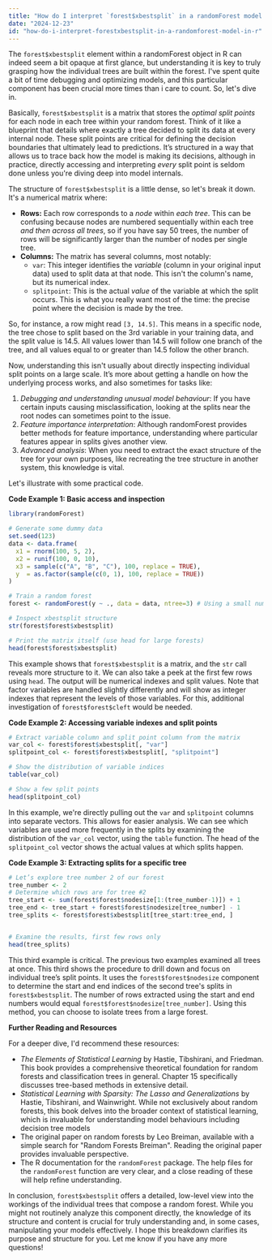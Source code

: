 ```yaml
---
title: "How do I interpret `forest$xbestsplit` in a randomForest model in R?"
date: "2024-12-23"
id: "how-do-i-interpret-forestxbestsplit-in-a-randomforest-model-in-r"
---
```


 The `forest$xbestsplit` element within a randomForest object in R can indeed seem a bit opaque at first glance, but understanding it is key to truly grasping how the individual trees are built within the forest. I've spent quite a bit of time debugging and optimizing models, and this particular component has been crucial more times than i care to count. So, let's dive in.

Basically, `forest$xbestsplit` is a matrix that stores the *optimal split points* for each node in each tree within your random forest. Think of it like a blueprint that details where exactly a tree decided to split its data at every internal node. These split points are critical for defining the decision boundaries that ultimately lead to predictions. It’s structured in a way that allows us to trace back how the model is making its decisions, although in practice, directly accessing and interpreting *every* split point is seldom done unless you're diving deep into model internals.

The structure of `forest$xbestsplit` is a little dense, so let's break it down. It's a numerical matrix where:

*   **Rows:** Each row corresponds to a *node* within *each tree*. This can be confusing because nodes are numbered sequentially within each tree *and then across all trees*, so if you have say 50 trees, the number of rows will be significantly larger than the number of nodes per single tree.
*   **Columns:** The matrix has several columns, most notably:
    *   `var`: This integer identifies the *variable* (column in your original input data) used to split data at that node. This isn't the column's name, but its numerical index.
    *   `splitpoint`: This is the actual *value* of the variable at which the split occurs. This is what you really want most of the time: the precise point where the decision is made by the tree.

So, for instance, a row might read `[3, 14.5]`. This means in a specific node, the tree chose to split based on the 3rd variable in your training data, and the split value is 14.5. All values lower than 14.5 will follow one branch of the tree, and all values equal to or greater than 14.5 follow the other branch.

Now, understanding this isn't usually about directly inspecting individual split points on a large scale. It’s more about getting a handle on how the underlying process works, and also sometimes for tasks like:

1.  *Debugging and understanding unusual model behaviour*: If you have certain inputs causing misclassification, looking at the splits near the root nodes can sometimes point to the issue.
2.  *Feature importance interpretation*: Although randomForest provides better methods for feature importance, understanding where particular features appear in splits gives another view.
3.  *Advanced analysis*: When you need to extract the exact structure of the tree for your own purposes, like recreating the tree structure in another system, this knowledge is vital.

Let's illustrate with some practical code.

**Code Example 1: Basic access and inspection**

```R
library(randomForest)

# Generate some dummy data
set.seed(123)
data <- data.frame(
  x1 = rnorm(100, 5, 2),
  x2 = runif(100, 0, 10),
  x3 = sample(c("A", "B", "C"), 100, replace = TRUE),
  y  = as.factor(sample(c(0, 1), 100, replace = TRUE))
)

# Train a random forest
forest <- randomForest(y ~ ., data = data, ntree=3) # Using a small number of trees for demonstration

# Inspect xbestsplit structure
str(forest$forest$xbestsplit)

# Print the matrix itself (use head for large forests)
head(forest$forest$xbestsplit)
```

This example shows that `forest$xbestsplit` is a matrix, and the `str` call reveals more structure to it. We can also take a peek at the first few rows using `head`. The output will be numerical indexes and split values.  Note that factor variables are handled slightly differently and will show as integer indexes that represent the levels of those variables. For this, additional investigation of `forest$forest$cleft` would be needed.

**Code Example 2: Accessing variable indexes and split points**

```R
# Extract variable column and split point column from the matrix
var_col <- forest$forest$xbestsplit[, "var"]
splitpoint_col <- forest$forest$xbestsplit[, "splitpoint"]

# Show the distribution of variable indices
table(var_col)

# Show a few split points
head(splitpoint_col)
```

In this example, we're directly pulling out the `var` and `splitpoint` columns into separate vectors. This allows for easier analysis. We can see which variables are used more frequently in the splits by examining the distribution of the `var_col` vector, using the `table` function.  The head of the `splitpoint_col` vector shows the actual values at which splits happen.

**Code Example 3: Extracting splits for a specific tree**

```R
# Let’s explore tree number 2 of our forest
tree_number <- 2
# Determine which rows are for tree #2
tree_start <- sum(forest$forest$nodesize[1:(tree_number-1)]) + 1
tree_end <- tree_start + forest$forest$nodesize[tree_number] - 1
tree_splits <- forest$forest$xbestsplit[tree_start:tree_end, ]


# Examine the results, first few rows only
head(tree_splits)
```

This third example is critical. The previous two examples examined all trees at once. This third shows the procedure to drill down and focus on individual tree’s split points. It uses the `forest$forest$nodesize` component to determine the start and end indices of the second tree's splits in `forest$xbestsplit`. The number of rows extracted using the start and end numbers would equal `forest$forest$nodesize[tree_number]`. Using this method, you can choose to isolate trees from a large forest.

**Further Reading and Resources**

For a deeper dive, I'd recommend these resources:

*   *The Elements of Statistical Learning* by Hastie, Tibshirani, and Friedman. This book provides a comprehensive theoretical foundation for random forests and classification trees in general. Chapter 15 specifically discusses tree-based methods in extensive detail.
*   *Statistical Learning with Sparsity: The Lasso and Generalizations* by Hastie, Tibshirani, and Wainwright. While not exclusively about random forests, this book delves into the broader context of statistical learning, which is invaluable for understanding model behaviours including decision tree models
*   The original paper on random forests by Leo Breiman, available with a simple search for "Random Forests Breiman".  Reading the original paper provides invaluable perspective.
*   The R documentation for the `randomForest` package. The help files for the `randomForest` function are very clear, and a close reading of these will help refine understanding.

In conclusion, `forest$xbestsplit` offers a detailed, low-level view into the workings of the individual trees that compose a random forest. While you might not routinely analyze this component directly, the knowledge of its structure and content is crucial for truly understanding and, in some cases, manipulating your models effectively. I hope this breakdown clarifies its purpose and structure for you. Let me know if you have any more questions!
